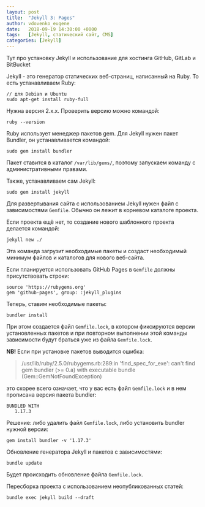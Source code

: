 ```yaml
---
layout: post
title:  "Jekyll 3: Pages"
author: vdovenko_eugene
date:   2018-09-19 14:30:00 +0000
tags:   [Jekyll, статический сайт, CMS]
categories: [Jekyll]
---
```


Тут про установку Jekyll и использование для хостинга GitHub, GitLab и BitBucket

Jekyll - это генератор статических веб-страниц, написанный на Ruby. То есть устанавливаем Ruby:

```
// для Debian и Ubuntu
sudo apt-get install ruby-full
```

Нужна версия 2.х.х. Проверить версию можно командой:

```
ruby --version
```

Ruby использует менеджер пакетов gem. Для Jekyll нужен пакет Bundler, он устанавливается командой:

```
sudo gem install bundler
```

Пакет ставится в каталог `/var/lib/gems/`, поэтому запускаем команду с административными правами.

Также, устанавливаем сам Jekyll:
```
sudo gem install jekyll
```

Для развертывания сайта с использованием Jekyll нужен файл с зависимостями `Gemfile`. Обычно он лежит в 
корневом каталоге проекта.

Если проекта ещё нет, то создание нового шаблонного проекта делается командой:
```
jekyll new ./
```

Эта команда загрузит необходимые пакеты и создаст необходимый минимум файлов и каталогов для 
нового веб-сайта.

Если планируется использовать GitHub Pages в `Gemfile` должны присутствовать строки:
```
source 'https://rubygems.org'
gem 'github-pages', group: :jekyll_plugins
``` 

Теперь, ставим необходимые пакеты:
```
bundler install
```

При этом создается файл `Gemfile.lock`, в котором фиксируются версии установленных пакетов и при повторном выполнении
этой команды зависимости будут браться уже из файла `Gemfile.lock`.  

__NB!__ Если при установке пакетов выводится ошибка:
> /usr/lib/ruby/2.5.0/rubygems.rb:289:in 'find_spec_for_exe': can't find gem bundler (>= 0.a) with executable bundle (Gem::GemNotFoundException)

это скорее всего означает, что у вас есть файл `Gemfile.lock` и в нем прописана версия пакета bundler:
```
BUNDLED WITH
   1.17.3
```

Решение: либо удалить файл `Gemfile.lock`, либо установить bundler нужной версии:
```
gem install bundler -v '1.17.3'
``` 

Обновление генератора Jekyll и пакетов с зависимостями:
```
bundle update
```

Будет происходить обновление файла `Gemfile.lock`.

Пересборка проекта с использованием неопубликованных статей:

```
bundle exec jekyll build --draft
```
